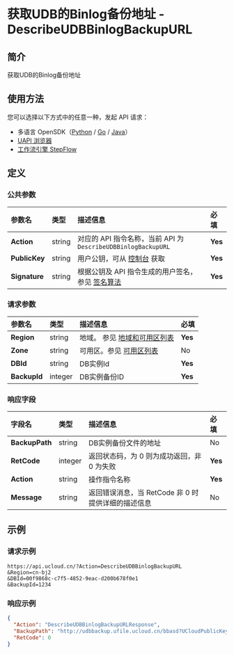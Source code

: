 # 获取UDB的Binlog备份地址 - DescribeUDBBinlogBackupURL

## 简介

获取UDB的Binlog备份地址





## 使用方法

您可以选择以下方式中的任意一种，发起 API 请求：
- 多语言 OpenSDK（[Python](https://github.com/ucloud/ucloud-sdk-python3) / [Go](https://github.com/ucloud/ucloud-sdk-go) / [Java](https://github.com/ucloud/ucloud-sdk-java)）
- [UAPI 浏览器](https://console.ucloud.cn/uapi/detail?id=DescribeUDBBinlogBackupURL)
- [工作流引擎 StepFlow](https://console.ucloud.cn/stepflow/manage/)

## 定义

### 公共参数

| 参数名 | 类型 | 描述信息 | 必填 |
|:---|:---|:---|:---|
| **Action**     | string  | 对应的 API 指令名称，当前 API 为 `DescribeUDBBinlogBackupURL`                        | **Yes** |
| **PublicKey**  | string  | 用户公钥，可从 [控制台](https://console.ucloud.cn/uapi/apikey) 获取                                             | **Yes** |
| **Signature**  | string  | 根据公钥及 API 指令生成的用户签名，参见 [签名算法](api/summary/signature.md)  | **Yes** |

### 请求参数

| 参数名 | 类型 | 描述信息 | 必填 |
|:---|:---|:---|:---|
| **Region** | string | 地域。 参见 [地域和可用区列表](api/summary/regionlist) |**Yes**|
| **Zone** | string | 可用区。参见 [可用区列表](api/summary/regionlist) |No|
| **DBId** | string | DB实例Id |**Yes**|
| **BackupId** | integer | DB实例备份ID |**Yes**|

### 响应字段

| 字段名 | 类型 | 描述信息 | 必填 |
|:---|:---|:---|:---|
| **BackupPath** | string | DB实例备份文件的地址 |No|
| **RetCode** | integer | 返回状态码，为 0 则为成功返回，非 0 为失败 |**Yes**|
| **Action** | string | 操作指令名称 |**Yes**|
| **Message** | string | 返回错误消息，当 RetCode 非 0 时提供详细的描述信息 |No|




## 示例

### 请求示例
    
```
https://api.ucloud.cn/?Action=DescribeUDBBinlogBackupURL
&Region=cn-bj2
&DBId=00f9868c-c7f5-4852-9eac-d200b678f0e1
&BackupId=1234
```

### 响应示例
    
```json
{
  "Action": "DescribeUDBBinlogBackupURLResponse",
  "BackupPath": "http://udbbackup.ufile.ucloud.cn/bbasd?UCloudPublicKey=ucloududb@ucloud.cn1426152414000604875621\u0026Expires=1426761552\u0026Signature=8MEqKJlwRVLWI1ZvLE/23pveM=",
  "RetCode": 0
}
```




